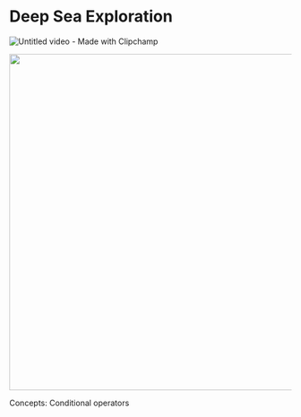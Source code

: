 # Deep Sea Exploration

![Untitled video - Made with Clipchamp](https://github.com/rheamall/100-days-of-code-challenge/assets/165444162/243fab27-cb28-4cfc-8707-2809609d43bf)

<p align="center">
  <img src="https://github.com/rheamall/100-days-of-code-challenge/assets/165444162/243fab27-cb28-4cfc-8707-2809609d43bf" width="600">
</p>


Concepts: Conditional operators
